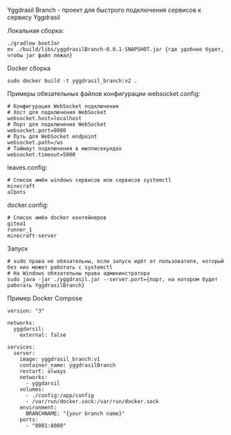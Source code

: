 Yggdrasil Branch - проект для быстрого подключения сервисов к сервису Yggdrasil

Локальная сборка:
```
./gradlew bootJar
mv ./build/libs/yggdrasilBranch-0.0.1-SNAPSHOT.jar {где удобнее будет, чтобы jar файл лежал}
```

Docker сборка
```
sudo docker build -t yggdrasil_branch:v2 .
```

Примеры обязательных файлов конфигурации
websocket.config:
```
# Конфигурация WebSocket подключения
# Хост для подключения WebSocket
websocket.host=localhost
# Порт для подключения WebSocket
websocket.port=8080
# Путь для WebSocket endpoint
websocket.path=/ws
# Таймаут подключения в миллисекундах
websocket.timeout=5000
```

leaves.config:
```
# Список имён windows сервисов или сервисов systemctl
minecraft
albots
```

docker.config:
```
# Список имён docker контейнеров
gitea1
runner_1
minecraft-server
```

Запуск
```
# sudo права не обязательны, если запуск идёт от пользователя, который без них может работать с systemctl
# На Windows обязательны права админинстратора
sudo java -jar ./yggdrasil.jar --server.port={порт, на котором будет работать YggdrasilBranch}
```

Пример Docker Compose
```
version: "3"

networks:
  yggdarsil:
    external: false

services:
  server:
    image: yggdrasil_branch:v1
    container_name: yggdrasilBranch
    restart: always
    networks:
      - yggdarsil
    volumes:
      - ./config:/app/config
      - /var/run/docker.sock:/var/run/docker.sock
    environment:
      BRANCHNAME: "{your branch name}"
    ports:
      - "8081:8080"
```

